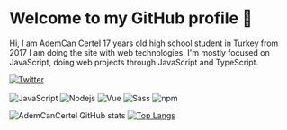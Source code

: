 <h1>Welcome to my GitHub profile 👋</h1>
Hi, I am AdemCan Certel 17 years old high school student in Turkey from 2017 I am doing the site with web technologies. I'm mostly focused on JavaScript, doing web projects through JavaScript and TypeScript.

<a href="https://twitter.com/CertelAdemCan" target="_blank"><img align="center" alt="Twitter" src="https://img.shields.io/badge/-Twitter-1DA1F2?style=flat-square&logo=twitter&logoColor=white" /></a>

<img alt="JavaScript" align="center" src="https://img.shields.io/badge/-Javascript-edb200?style=flat-square&logo=javascript&logoColor=white" /> <img alt="Nodejs" align="center" src="https://img.shields.io/badge/-Nodejs-43853d?style=flat-square&logo=Node.js&logoColor=white" /> <img alt="Vue" align="center" src="https://img.shields.io/badge/-Vue-384960?style=flat-square&logo=vue.js&logoColor=white" /> <img alt="Sass" align="center" src="https://img.shields.io/badge/-Sass-CC6699?style=flat-square&logo=sass&logoColor=white" /> <img alt="npm" align="center" src="https://img.shields.io/badge/-NPM-CB3837?style=flat-square&logo=npm&logoColor=white" />

![AdemCanCertel GitHub stats](https://github-readme-stats.vercel.app/api?username=AdemCanCertel&theme=dark&show_icons=true)
[![Top Langs](https://github-readme-stats.vercel.app/api/top-langs/?username=AdemCanCertel&theme=dark&layout=compact)](https://github.com/anuraghazra/github-readme-stats)
